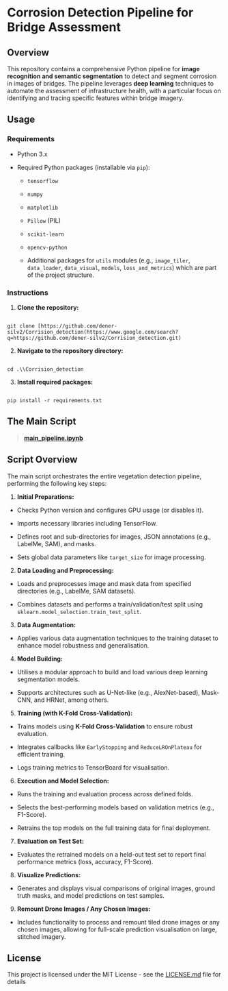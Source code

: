 # Corrosion Detection Pipeline for Bridge Assessment

## Overview

This repository contains a comprehensive Python pipeline for **image recognition and semantic segmentation** to detect and segment corrosion in images of bridges. The pipeline leverages **deep learning** techniques to automate the assessment of infrastructure health, with a particular focus on identifying and tracing specific features within bridge imagery.

## Usage

### Requirements

* Python 3.x

* Required Python packages (installable via `pip`):

  * `tensorflow`

  * `numpy`

  * `matplotlib`

  * `Pillow` (PIL)

  * `scikit-learn`

  * `opencv-python`

  * Additional packages for `utils` modules (e.g., `image_tiler`, `data_loader`, `data_visual`, `models`, `loss_and_metrics`) which are part of the project structure.

### Instructions

1. **Clone the repository:**

```

git clone [https://github.com/dener-silv2/Corrision_detection(https://www.google.com/search?q=https://github.com/dener-silv2/Corrision_detection.git)

```


2. **Navigate to the repository directory:**

```

cd .\\Corrision_detection

```


3. **Install required packages:**

```

pip install -r requirements.txt

```


## The Main Script

> [**main_pipeline.ipynb**](https://github.com/dener-silv2/Corrision_detection/blob/main/corrosion_notebook.py)

## Script Overview

The main script orchestrates the entire vegetation detection pipeline, performing the following key steps:

1. **Initial Preparations:**

* Checks Python version and configures GPU usage (or disables it).

* Imports necessary libraries including TensorFlow.

* Defines root and sub-directories for images, JSON annotations (e.g., LabelMe, SAM), and masks.

* Sets global data parameters like `target_size` for image processing.

2. **Data Loading and Preprocessing:**

* Loads and preprocesses image and mask data from specified directories (e.g., LabelMe, SAM datasets).

* Combines datasets and performs a train/validation/test split using `sklearn.model_selection.train_test_split`.

3. **Data Augmentation:**

* Applies various data augmentation techniques to the training dataset to enhance model robustness and generalisation.

4. **Model Building:**

* Utilises a modular approach to build and load various deep learning segmentation models.

* Supports architectures such as U-Net-like (e.g., AlexNet-based), Mask-CNN, and HRNet, among others.

5. **Training (with K-Fold Cross-Validation):**

* Trains models using **K-Fold Cross-Validation** to ensure robust evaluation.

* Integrates callbacks like `EarlyStopping` and `ReduceLROnPlateau` for efficient training.

* Logs training metrics to TensorBoard for visualisation.

6. **Execution and Model Selection:**

* Runs the training and evaluation process across defined folds.

* Selects the best-performing models based on validation metrics (e.g., F1-Score).

* Retrains the top models on the full training data for final deployment.

7. **Evaluation on Test Set:**

* Evaluates the retrained models on a held-out test set to report final performance metrics (loss, accuracy, F1-Score).

8. **Visualize Predictions:**

* Generates and displays visual comparisons of original images, ground truth masks, and model predictions on test samples.

9. **Remount Drone Images / Any Chosen Images:**

* Includes functionality to process and remount tiled drone images or any chosen images, allowing for full-scale prediction visualisation on large, stitched imagery.

## License

This project is licensed under the MIT License - see the [LICENSE.md]() file for details
```
